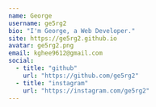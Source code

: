 ```yaml
---
name: George
username: ge5rg2
bio: "I'm George, a Web Developer."
site: https://ge5rg2.github.io
avatar: ge5rg2.png
email: kghee9612@gmail.com
social:
  - title: "github"
    url: "https://github.com/ge5rg2"
  - title: "instagram"
    url: "https://instagram.com/ge5rg2"
---
```

